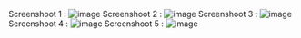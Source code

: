 Screenshoot 1 :
![image](https://github.com/user-attachments/assets/fde5d1e8-580e-4c17-97ff-737cdccf4ee7)
Screenshoot 2 :
![image](https://github.com/user-attachments/assets/e53cd0d4-6c67-4433-ad50-0a91bf0f660a)
Screenshoot 3 :
![image](https://github.com/user-attachments/assets/17f4e9d3-076a-4862-916b-27cefbdc78ef)
Screenshoot 4 :
![image](https://github.com/user-attachments/assets/89a7ced4-9a76-4980-a9f8-461a55e97a25)
Screenshoot 5 :
![image](https://github.com/user-attachments/assets/ccff48a8-824a-486f-9659-b03affb86cf9)
